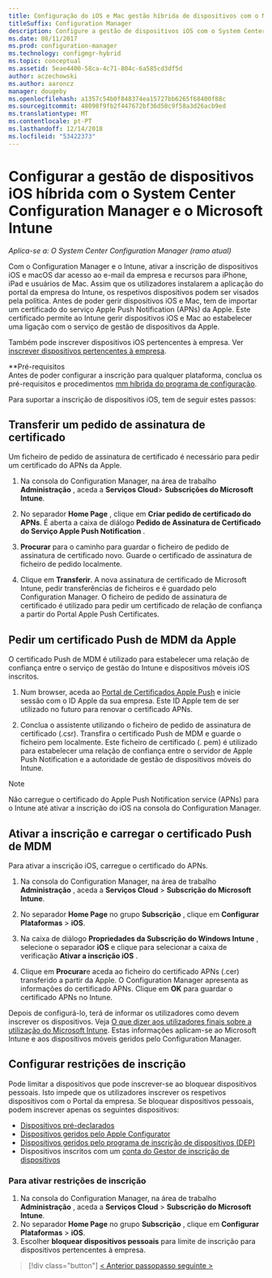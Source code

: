 ```yaml
---
title: Configuração do iOS e Mac gestão híbrida de dispositivos com o Microsoft Intune
titleSuffix: Configuration Manager
description: Configure a gestão de dispositivos iOS com o System Center Configuration Manager e o Microsoft Intune.
ms.date: 08/11/2017
ms.prod: configuration-manager
ms.technology: configmgr-hybrid
ms.topic: conceptual
ms.assetid: 5eae4400-58ca-4c71-804c-6a585cd3df5d
author: aczechowski
ms.author: aaroncz
manager: dougeby
ms.openlocfilehash: a1357c54b0f848374ea15727bb6265f68400f88c
ms.sourcegitcommit: 48098f9fb2f447672bf36d50c9f58a3d26acb9ed
ms.translationtype: MT
ms.contentlocale: pt-PT
ms.lasthandoff: 12/14/2018
ms.locfileid: "53422373"
---
```

# <a name="set-up-ios-hybrid-device-management-with-system-center-configuration-manager-and-microsoft-intune"></a>Configurar a gestão de dispositivos iOS híbrida com o System Center Configuration Manager e o Microsoft Intune

*Aplica-se a: O System Center Configuration Manager (ramo atual)*

Com o Configuration Manager e o Intune, ativar a inscrição de dispositivos iOS e macOS dar acesso ao e-mail da empresa e recursos para iPhone, iPad e usuários de Mac. Assim que os utilizadores instalarem a aplicação do portal da empresa do Intune, os respetivos dispositivos podem ser visados pela política. Antes de poder gerir dispositivos iOS e Mac, tem de importar um certificado do serviço Apple Push Notification (APNs) da Apple. Este certificado permite ao Intune gerir dispositivos iOS e Mac ao estabelecer uma ligação com o serviço de gestão de dispositivos da Apple.  

 Também pode inscrever dispositivos iOS pertencentes à empresa.  Ver [inscrever dispositivos pertencentes à empresa](enroll-company-owned-devices.md).  

**Pré-requisitos<br>
Antes de poder configurar a inscrição para qualquer plataforma, conclua os pré-requisitos e procedimentos [mm híbrida do programa de configuração](setup-hybrid-mdm.md).

Para suportar a inscrição de dispositivos iOS, tem de seguir estes passos:  

## <a name="download-a-certificate-signing-request"></a>Transferir um pedido de assinatura de certificado
Um ficheiro de pedido de assinatura de certificado é necessário para pedir um certificado do APNs da Apple.  

1.  Na consola do Configuration Manager, na área de trabalho **Administração** , aceda a **Serviços Cloud**> **Subscrições do Microsoft Intune**.  

2.  No separador **Home Page** , clique em **Criar pedido de certificado do APNs**. É aberta a caixa de diálogo **Pedido de Assinatura de Certificado do Serviço Apple Push Notification** .  

3.  **Procurar** para o caminho para guardar o ficheiro de pedido de assinatura de certificado novo. Guarde o certificado de assinatura de ficheiro de pedido localmente.  

4.  Clique em **Transferir**. A nova assinatura de certificado de Microsoft Intune, pedir transferências de ficheiros e é guardado pelo Configuration Manager. O ficheiro de pedido de assinatura de certificado é utilizado para pedir um certificado de relação de confiança a partir do Portal Apple Push Certificates.  

## <a name="request-an-mdm-push-certificate-from-apple"></a>Pedir um certificado Push de MDM da Apple
O certificado Push de MDM é utilizado para estabelecer uma relação de confiança entre o serviço de gestão do Intune e dispositivos móveis iOS inscritos.  

1.  Num browser, aceda ao [Portal de Certificados Apple Push](http://go.microsoft.com/fwlink/?LinkId=269844) e inicie sessão com o ID Apple da sua empresa. Este ID Apple tem de ser utilizado no futuro para renovar o certificado APNs.  

2.  Conclua o assistente utilizando o ficheiro de pedido de assinatura de certificado (.csr). Transfira o certificado Push de MDM e guarde o ficheiro pem localmente. Este ficheiro de certificado (. pem) é utilizado para estabelecer uma relação de confiança entre o servidor de Apple Push Notification e a autoridade de gestão de dispositivos móveis do Intune.  

> [!NOTE]  
>  Não carregue o certificado do Apple Push Notification service (APNs) para o Intune até ativar a inscrição do iOS na consola do Configuration Manager.  

## <a name="enable-enrollment-and-upload-the-mdm-push-certificate"></a>Ativar a inscrição e carregar o certificado Push de MDM
Para ativar a inscrição iOS, carregue o certificado do APNs.  

1.  Na consola do Configuration Manager, na área de trabalho **Administração** , aceda a **Serviços Cloud** > **Subscrição do Microsoft Intune**.  

2.  No separador **Home Page** no grupo **Subscrição** , clique em **Configurar Plataformas** > **iOS**.  

3.  Na caixa de diálogo **Propriedades da Subscrição do Windows Intune** , selecione o separador **iOS** e clique para selecionar a caixa de verificação **Ativar a inscrição iOS** .  
4.  Clique em **Procurar**e aceda ao ficheiro do certificado APNs (.cer) transferido a partir da Apple. O Configuration Manager apresenta as informações do certificado APNs. Clique em **OK** para guardar o certificado APNs no Intune.  

Depois de configurá-lo, terá de informar os utilizadores como devem inscrever os dispositivos. Veja [O que dizer aos utilizadores finais sobre a utilização do Microsoft Intune](https://docs.microsoft.com/intune/end-user-educate). Estas informações aplicam-se ao Microsoft Intune e aos dispositivos móveis geridos pelo Configuration Manager.

## <a name="configure-enrollment-restrictions"></a>Configurar restrições de inscrição

Pode limitar a dispositivos que pode inscrever-se ao bloquear dispositivos pessoais. Isto impede que os utilizadores inscrever os respetivos dispositivos com o Portal da empresa. Se bloquear dispositivos pessoais, podem inscrever apenas os seguintes dispositivos:
- [Dispositivos pré-declarados](predeclare-devices-with-hardware-id.md)
- [Dispositivos geridos pelo Apple Configurator](ios-hybrid-enrollment-using-apple-configurator.md)
- [Dispositivos geridos pelo programa de inscrição de dispositivos (DEP)](ios-device-enrollment-program-for-hybrid.md)
- Dispositivos inscritos com um [conta do Gestor de inscrição de dispositivos](enroll-devices-with-device-enrollment-manager.md)

### <a name="to-enable-enrollment-restrictions"></a>Para ativar restrições de inscrição
1.  Na consola do Configuration Manager, na área de trabalho **Administração** , aceda a **Serviços Cloud** > **Subscrição do Microsoft Intune**.
2.  No separador **Home Page** no grupo **Subscrição** , clique em **Configurar Plataformas** > **iOS**.
3.  Escolher **bloquear dispositivos pessoais** para limite de inscrição para dispositivos pertencentes à empresa.

> [!div class="button"]
> [< Anterior passo](create-service-connection-point.md)[passo seguinte >  ](set-up-additional-management.md)
